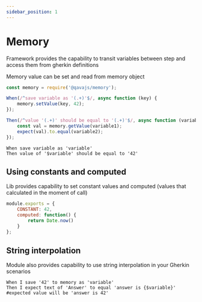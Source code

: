 ```yaml
---
sidebar_position: 1
---
```

# Memory
Framework provides the capability to transit variables between step and access them from gherkin definitions

Memory value can be set and read from memory object
```javascript
const memory = require('@qavajs/memory');

When(/^save variable as '(.+)'$/, async function (key) {
    memory.setValue(key, 42);
});

Then(/^value '(.+)' should be equal to '(.+)'$/, async function (variable1, variable2) {
    const val = memory.getValue(variable1);
    expect(val).to.equal(variable2);
});
```

```gherkin
When save variable as 'variable'
Then value of '$variable' should be equal to '42'
```

## Using constants and computed

Lib provides capability to set constant values and computed (values that calculated in the moment of call)
```javascript
module.exports = {
    CONSTANT: 42,
    computed: function() {
        return Date.now()
    }
};

```
## String interpolation
Module also provides capability to use string interpolation in your Gherkin scenarios
```gherkin
When I save '42' to memory as 'variable'
Then I expect text of 'Answer' to equal 'answer is {$variable}' #expected value will be 'answer is 42'
```
